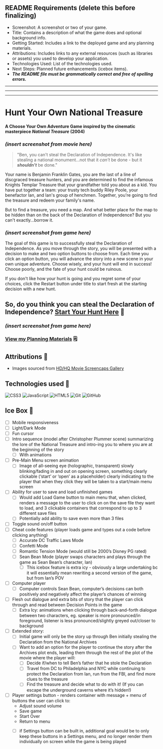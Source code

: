 ## README Requirements (delete this before finalizing)
* Screenshot: A screenshot or two of your game.	
* Title: Contains a description of what the game does and optional background info.	
* Getting Started: Includes a link to the deployed game and any planning materials.	
* Attributions: Includes links to any external resources (such as libraries or assets) you used to develop your application.	
* Technologies Used: List of the technologies used.	
* Next Steps: Planned future enhancements (icebox items).	
* ***_The README file must be grammatically correct and free of spelling errors._***	
---
---
---


# Hunt Your Own National Treasure

#### A Choose Your Own Adventure Game inspired by the cinematic masterpiece _National Treasure_ (2004)

### _(insert screenshot from movie here)_

> "Ben, you can't steal the Declaration of Independence. It's like stealing a national monument...not that it _can't_ be done - but it ***_shouldn't_*** be done."



Your name is Benjamin Franklin Gates, you are the last of a line of discgraced treasure hunters, and you are determined to find the infamous Knights Templar Treasure that your grandfather told you about as a kid. You have put together a team: your trusty tech buddy Riley Poole, your benefactor Ian, and Ian's group of henchmen. Together, you're going to find the treasure and redeem your family's name.

But to find a treasure, you need a map. And what better place for the map to be hidden than on the back of the Declaration of Independence? But you can't exactly...borrow it.

### _(insert screenshot from game here)_

The goal of this game is to successfully steal the Declaration of Independence. As you move through the story, you will be presented with a decision to make and two option buttons to choose from. Each time you click an option button, you will advance the story into a new scene in your own unique adventure. Choose wisely, and your hunt will end in success! Choose poorly, and the fate of your hunt could be ruinous.

If you don't like how your hunt is going and you regret some of your choices, click the Restart button under title to start fresh at the starting decision with a new hunt.

## So, do you think you can steal the Declaration of Independence? [Start Your Hunt Here](http://natl-treasure-cyoadventure.netlify.app "Hunt Your Own National Treasure") 📜

### _(insert screenshot from game here)_

### [View my Planning Materials](https://docs.google.com/document/d/1ZFDcidKbpyUpEmeshoS9aI2OC8LTM0BoioFQvgvnPTU/edit?usp=sharing "Hunt Your Own National Treasure Planning Materials") 🗒

## Attributions 🙌
* Images sourced from [HD/HQ Movie Screencaps Gallery](https://kissthemgoodbye.net/movie/thumbnails.php?album=309 "HD/HQ Movie Screencaps Gallery - kissthemgoodbye.net")

## Technologies used 🧰
![CSS3](https://img.shields.io/badge/css3-%231572B6.svg?style=for-the-badge&logo=css3&logoColor=white)
![JavaScript](https://img.shields.io/badge/javascript-%23323330.svg?style=for-the-badge&logo=javascript&logoColor=%23F7DF1E)
![HTML5](https://img.shields.io/badge/html5-%23E34F26.svg?style=for-the-badge&logo=html5&logoColor=white)
![Git](https://img.shields.io/badge/git-%23F05033.svg?style=for-the-badge&logo=git&logoColor=white)
![GitHub](https://img.shields.io/badge/github-%23121011.svg?style=for-the-badge&logo=github&logoColor=white)

## Ice Box 🧊
- [ ] Mobile responsiveness
- [ ] Light/Dark Mode
- [ ] Fun cursor
- [ ] Intro sequence (model after Christopher Plummer scene) summarizing the lore of the National Treasure and intro-ing you to where you are at the beginning of the story 
  - [ ] With animations
- [ ] Pre-Main Menu screen animation
  - [ ] Image of all-seeing eye (holographic, transparent) slowly blinking/fading in and out on opening screen, something clearly clickable (‘start’ or ‘open’ as a placeholder) clearly indicating to the player that when they click they will be taken to a start/main menu screen
- [ ] Ability for user to save and load unfinished games
  - [ ] Would add Load Game button to main menu that, when clicked, renders a message to the user to click on on the save file they want to load, and 3 clickable containers that correspond to up to 3 different save files
  - [ ] Potentially add ability to save even more than 3 files
- [ ] Toggle sound on/off button
- [ ] Cheat code features (player loads game and types out a code before clicking anything)
  - [ ] Accurate DC Traffic Laws Mode
  - [ ] Confetti Mode
  - [ ] Romantic Tension Mode (would still be 2000’s Disney PG rated)
  - [ ] Sean Bean Mode (player swaps characters and plays through the game as Sean Bean’s character, Ian)
    - [ ] This icebox feature is extra icy - obviously a large undertaking bc it will essentially mean rewriting a second version of the game, but from Ian’s POV
- [ ] Computer player
  - [ ] Computer controls Sean Bean, computer’s decisions can both positively and negatively affect the player’s chances of winning
- [ ] Flesh out dialogue and extra bits of story that the player can click through and read between Decision Points in the game
  - [ ] Extra Icy: animations when clicking through back-and-forth dialogue between two characters, eg. speaker is more pronounced/in foreground, listener is less pronounced/slightly greyed out/closer to background
- [ ] Extended story:
  - [ ] Initial game will only be the story up through Ben initially stealing the Declaration from the National Archives
  - [ ] Want to add an option for the player to continue the story after the Archives plot ends, leading them through the rest of the plot of the movie where the player will:
    - [ ] Decide if/when to tell Ben’s father that he stole the Declaration
    - [ ] Travel from DC to Philadelphia and NYC while continuing to protect the Declaration from Ian, run from the FBI, and find more clues to the treasure
    - [ ] Find the treasure and decide what to do with it! (If you can escape the underground caverns where it’s hidden!)
- [ ] Player settings button - renders container with message + menu of buttons the user can click to:
  - Adjust sound volume
  - Save game
  - Start Over
  - Return to menu
  - [ ] if Settings button can be built in, additional goal would be to only keep these buttons in a Settings menu, and no longer render them individually on screen while the game is being played



